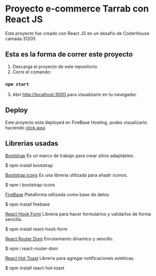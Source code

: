 # Proyecto e-commerce Tarrab con React JS

Este proyecto fue creado con React JS en un desafio de CoderHouse camada 31205

## Esta es la forma de correr este proyecto

1. Descarga el proyecto de este repositorio.
2. Corre el comando:
### `npm start`
3. Abrí [http://localhost:3000](http://localhost:3000) para visualizarlo en tu navegador.

## Deploy 

Este proyecto esta deployed en FireBase Hosting, podes visualizarlo haciendo [click aqui](https://tarrabecommerce.web.app)

## Librerias usadas

[Bootstrap](https://getbootstrap.com/docs/5.1/getting-started/introduction/) Es un marco de trabajo para crear sitios adaptables.

 $ npm install bootstrap

[Bootstrap icons](https://icons.getbootstrap.com/) Es una libreria utilizada para añadir iconos.

 $ npm i bootstrap-icons

[FireBase](https://firebase.google.com/) Plataforma utilizada como base de datos.

 $ npm install firebase

[React Hook Form](https://react-hook-form.com/get-started) Libreria para hacer formularios y validarlos de forma sencilla.

 $ npm install react-hook-form 

[React Router Dom](https://www.npmjs.com/package/react-router-dom) Enrutamiento dinamico y sencillo.

 $ npm i react-router-dom

[React Hot Toast](https://react-hot-toast.com/docs) Libreria para agregar notificaciones esteticas.

 $ npm install react-hot-toast